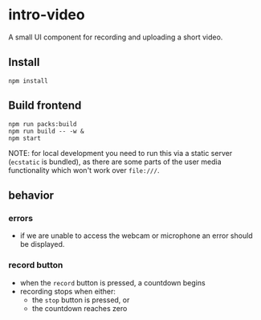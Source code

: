 # intro-video

A small UI component for recording and uploading a short video.

## Install

```
npm install
```

## Build frontend

```
npm run packs:build
npm run build -- -w &
npm start
```

NOTE: for local development you need to run this via a static server (`ecstatic` is bundled), as there are some parts of the user media functionality which won't work over `file:///`.

## behavior

### errors

- if we are unable to access the webcam or microphone an error should be displayed.

### record button

- when the `record` button is pressed, a countdown begins
- recording stops when either:
  - the `stop` button is pressed, or
  - the countdown reaches zero
